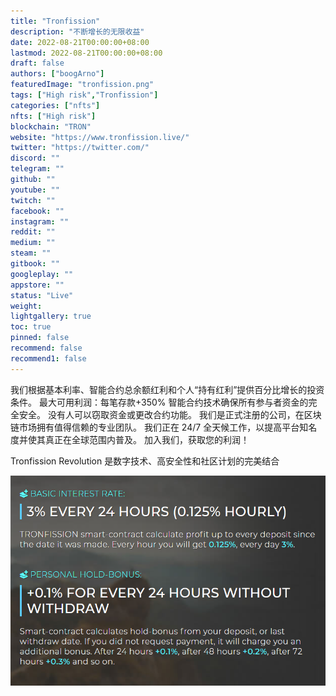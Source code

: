 ```yaml
---
title: "Tronfission"
description: "不断增长的无限收益"
date: 2022-08-21T00:00:00+08:00
lastmod: 2022-08-21T00:00:00+08:00
draft: false
authors: ["boogArno"]
featuredImage: "tronfission.png"
tags: ["High risk","Tronfission"]
categories: ["nfts"]
nfts: ["High risk"]
blockchain: "TRON"
website: "https://www.tronfission.live/"
twitter: "https://twitter.com/"
discord: ""
telegram: ""
github: ""
youtube: ""
twitch: ""
facebook: ""
instagram: ""
reddit: ""
medium: ""
steam: ""
gitbook: ""
googleplay: ""
appstore: ""
status: "Live"
weight: 
lightgallery: true
toc: true
pinned: false
recommend: false
recommend1: false
---
```

我们根据基本利率、智能合约总余额红利和个人“持有红利”提供百分比增长的投资条件。 最大可用利润：每笔存款+350%
智能合约技术确保所有参与者资金的完全安全。 没有人可以窃取资金或更改合约功能。
我们是正式注册的公司，在区块链市场拥有值得信赖的专业团队。 我们正在 24/7 全天候工作，以提高平台知名度并使其真正在全球范围内普及。 加入我们，获取您的利润！

Tronfission Revolution 是数字技术、高安全性和社区计划的完美结合

![tronfission-dapp-high-risk-tron-image3_51fe44f0480f59060f448ceb705d2476](tronfission-dapp-high-risk-tron-image3_51fe44f0480f59060f448ceb705d2476.png)